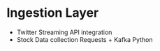 # Ingestion Layer

- Twitter Streaming API integration
- Stock Data collection
    Requests + Kafka Python